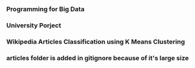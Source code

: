 ### Programming for Big Data
### University Porject
### Wikipedia Articles Classification using K Means Clustering
### articles folder is added in gitignore because of it's large size
